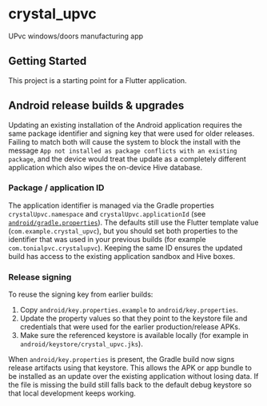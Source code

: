 # crystal_upvc

UPvc windows/doors manufacturing app

## Getting Started

This project is a starting point for a Flutter application.

## Android release builds & upgrades

Updating an existing installation of the Android application requires the
same package identifier and signing key that were used for older releases.
Failing to match both will cause the system to block the install with the
message `App not installed as package conflicts with an existing package`, and
the device would treat the update as a completely different application which
also wipes the on-device Hive database.

### Package / application ID

The application identifier is managed via the Gradle properties
`crystalUpvc.namespace` and `crystalUpvc.applicationId` (see
[`android/gradle.properties`](android/gradle.properties)). The defaults still
use the Flutter template value (`com.example.crystal_upvc`), but you should set
both properties to the identifier that was used in your previous builds (for
example `com.tonialpvc.crystalupvc`). Keeping the same ID ensures the updated
build has access to the existing application sandbox and Hive boxes.

### Release signing

To reuse the signing key from earlier builds:

1. Copy `android/key.properties.example` to `android/key.properties`.
2. Update the property values so that they point to the keystore file and
   credentials that were used for the earlier production/release APKs.
3. Make sure the referenced keystore is available locally (for example in
   `android/keystore/crystal_upvc.jks`).

When `android/key.properties` is present, the Gradle build now signs release
artifacts using that keystore. This allows the APK or app bundle to be
installed as an update over the existing application without losing data. If
the file is missing the build still falls back to the default debug keystore so
that local development keeps working.
